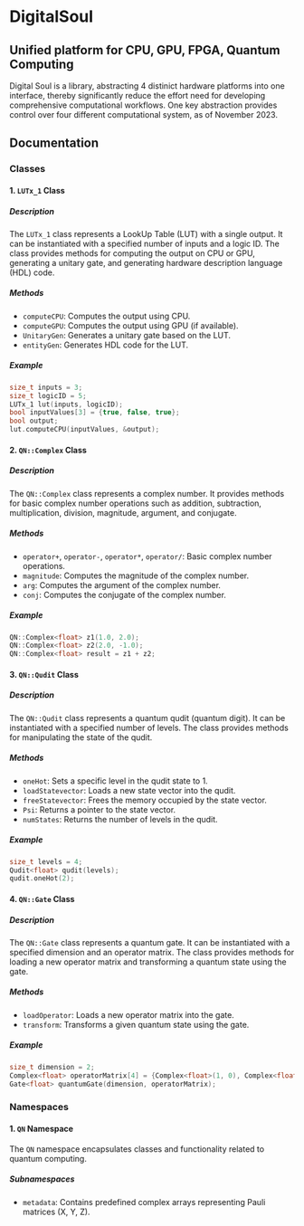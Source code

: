 # DigitalSoul
## Unified platform for CPU, GPU, FPGA, Quantum Computing

  Digital Soul is a library, abstracting 4 distinict hardware platforms into one interface, thereby significantly reduce the effort need for developing comprehensive computational workflows. One key abstraction provides control over four different computational system, as of November 2023.


## Documentation

### Classes

#### 1. `LUTx_1` Class

##### Description

The `LUTx_1` class represents a LookUp Table (LUT) with a single output. It can be instantiated with a specified number of inputs and a logic ID. The class provides methods for computing the output on CPU or GPU, generating a unitary gate, and generating hardware description language (HDL) code.

##### Methods

- `computeCPU`: Computes the output using CPU.
- `computeGPU`: Computes the output using GPU (if available).
- `UnitaryGen`: Generates a unitary gate based on the LUT.
- `entityGen`: Generates HDL code for the LUT.

##### Example

```cpp
size_t inputs = 3;
size_t logicID = 5;
LUTx_1 lut(inputs, logicID);
bool inputValues[3] = {true, false, true};
bool output;
lut.computeCPU(inputValues, &output);
```

#### 2. `QN::Complex` Class

##### Description

The `QN::Complex` class represents a complex number. It provides methods for basic complex number operations such as addition, subtraction, multiplication, division, magnitude, argument, and conjugate.

##### Methods

- `operator+`, `operator-`, `operator*`, `operator/`: Basic complex number operations.
- `magnitude`: Computes the magnitude of the complex number.
- `arg`: Computes the argument of the complex number.
- `conj`: Computes the conjugate of the complex number.

##### Example

```cpp
QN::Complex<float> z1(1.0, 2.0);
QN::Complex<float> z2(2.0, -1.0);
QN::Complex<float> result = z1 + z2;
```

#### 3. `QN::Qudit` Class

##### Description

The `QN::Qudit` class represents a quantum qudit (quantum digit). It can be instantiated with a specified number of levels. The class provides methods for manipulating the state of the qudit.

##### Methods

- `oneHot`: Sets a specific level in the qudit state to 1.
- `loadStatevector`: Loads a new state vector into the qudit.
- `freeStatevector`: Frees the memory occupied by the state vector.
- `Psi`: Returns a pointer to the state vector.
- `numStates`: Returns the number of levels in the qudit.

##### Example

```cpp
size_t levels = 4;
Qudit<float> qudit(levels);
qudit.oneHot(2);
```

#### 4. `QN::Gate` Class

##### Description

The `QN::Gate` class represents a quantum gate. It can be instantiated with a specified dimension and an operator matrix. The class provides methods for loading a new operator matrix and transforming a quantum state using the gate.

##### Methods

- `loadOperator`: Loads a new operator matrix into the gate.
- `transform`: Transforms a given quantum state using the gate.

##### Example

```cpp
size_t dimension = 2;
Complex<float> operatorMatrix[4] = {Complex<float>(1, 0), Complex<float>(0, 0), Complex<float>(0, 0), Complex<float>(1, 0)};
Gate<float> quantumGate(dimension, operatorMatrix);
```

### Namespaces

#### 1. `QN` Namespace

The `QN` namespace encapsulates classes and functionality related to quantum computing.

##### Subnamespaces

- `metadata`: Contains predefined complex arrays representing Pauli matrices (X, Y, Z).


